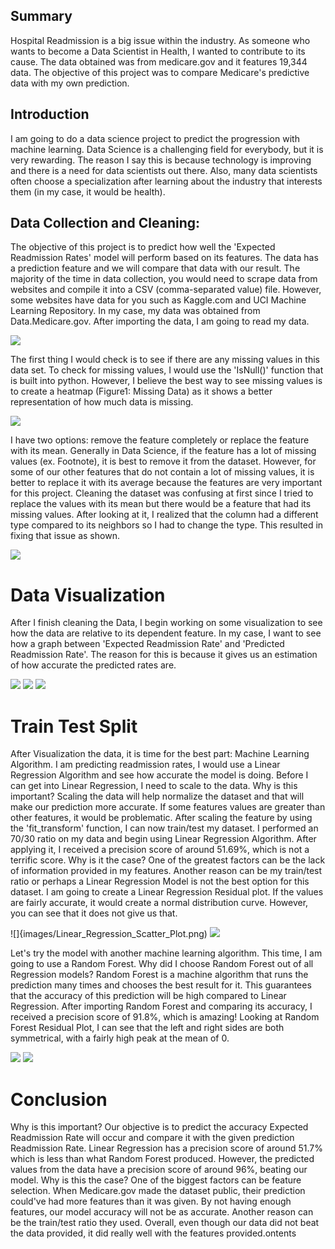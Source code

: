 ## Summary

Hospital Readmission is a big issue within the industry. As someone who wants to become a Data Scientist in Health, I wanted to contribute to its cause. The data obtained was from medicare.gov and it features 19,344 data. The objective of this project was to compare Medicare's predictive data with my own prediction. 

## Introduction

I am going to do a data science project to predict the progression with machine learning. Data Science is a challenging field for everybody, but it is very rewarding. The reason I say this is because technology is improving and there is a need for data scientists out there. Also, many data scientists often choose a specialization after learning about the industry that interests them (in my case, it would be health).

## Data Collection and Cleaning:

The objective of this project is to predict how well the 'Expected Readmission Rates' model will perform based on its features. The data has a prediction feature and we will compare that data with our result. The majority of the time in data collection, you would need to scrape data from websites and compile it into a CSV (comma-separated value) file. However, some websites have data for you such as Kaggle.com and UCI Machine Learning Repository. In my case, my data was obtained from Data.Medicare.gov. After importing the data, I am going to read my data.

![](images/data_head.png)

The first thing I would check is to see if there are any missing values in this data set. To check for missing values, I would use the 'IsNull()' function that is built into python. However, I believe the best way to see missing values is to create a heatmap (Figure1: Missing Data) as it shows a better representation of how much data is missing.

 ![](images/Misisng_Values.png)

I have two options: remove the feature completely or replace the feature with its mean. Generally in Data Science, if the feature has a lot of missing values (ex. Footnote), it is best to remove it from the dataset. However, for some of our other features that do not contain a lot of missing values, it is better to replace it with its average because the features are very important for this project. Cleaning the dataset was confusing at first since I tried to replace the values with its mean but there would be a feature that had its missing values. After looking at it, I realized that the column had a different type compared to its neighbors so I had to change the type. This resulted in fixing that issue as shown.

![](images/Cleaned_data.png)

# Data Visualization

After I finish cleaning the Data, I begin working on some visualization to see how the data are relative to its dependent feature. In my case, I want to see how a graph between 'Expected Readmission Rate' and 'Predicted Readmission Rate'. The reason for this is because it gives us an estimation of how accurate the predicted rates are.

![](images/Predicted_Readmission_Rate_vs_Expected_Readmission_Rate.png)
![](images/Expected_Readmission_Rate_VS_Number_of_Discharges.png)
![](images/Expected_Readmission_rate_vs_Number_of_Readmission.png)

 # Train Test Split

After Visualization the data, it is time for the best part: Machine Learning Algorithm. I am predicting readmission rates, I would use a Linear Regression Algorithm and see how accurate the model is doing. Before I can get into Linear Regression, I need to scale to the data. Why is this important? Scaling the data will help normalize the dataset and that will make our prediction more accurate. If some features values are greater than other features, it would be problematic. After scaling the feature by using the 'fit_transform' function, I can now train/test my dataset. I performed an 70/30 ratio on my data and begin using Linear Regression Algorithm. After applying it, I received a precision score of around 51.69%, which is not a terrific score. Why is it the case? One of the greatest factors can be the lack of information provided in my features. Another reason can be my train/test ratio or perhaps a Linear Regression Model is not the best option for this dataset. I am going to create a Linear Regression Residual plot. If the values are fairly accurate, it would create a normal distribution curve. However, you can see that it does not give us that.

![]{images/Linear_Regression_Scatter_Plot.png)
![](images/Linear_Regression_Residual_Plot.png)

Let's try the model with another machine learning algorithm. This time, I am going to use a Random Forest. Why did I choose Random Forest out of all Regression models? Random Forest is a machine algorithm that runs the prediction many times and chooses the best result for it. This guarantees that the accuracy of this prediction will be high compared to Linear Regression. After importing Random Forest and comparing its accuracy, I received a precision score of 91.8%, which is amazing! Looking at Random Forest Residual Plot, I can see that the left and right sides are both symmetrical, with a fairly high peak at the mean of 0.

![](images/Random_Forest_Residual%20Plot.png)
![](images/Random_Forest_Scatter_plot.png)

# Conclusion

Why is this important? Our objective is to predict the accuracy Expected Readmission Rate will occur and compare it with the given prediction Readmission Rate. Linear Regression has a precision score of around 51.7% which is less than what Random Forest produced. However, the predicted values from the data have a precision score of around 96%, beating our model. Why is this the case? One of the biggest factors can be feature selection. When Medicare.gov made the dataset public, their prediction could've had more features than it was given. By not having enough features, our model accuracy will not be as accurate. Another reason can be the train/test ratio they used. Overall, even though our data did not beat the data provided, it did really well with the features provided.ontents

